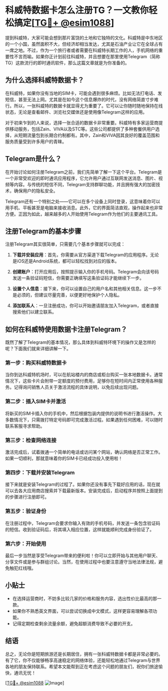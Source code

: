 # 科威特数据卡怎么注册TG？一文教你轻松搞定[[TG💪+ @esim1088](https://t.me/s/esim1088)]

提到科威特，大家可能会想到那片富饶的土地和它独特的文化。科威特是中东地区的一个小国，虽然面积不大，但经济却相当发达，尤其是石油产业让它在全球占有一席之地。不过，作为一个旅行者或者需要在科威特长期工作的人，手机网络的重要性不言而喻。如果你正计划前往科威特，并且想要在那里使用Telegram（简称TG）这款流行的即时通讯软件，那么这篇文章就是为你准备的。

## 为什么选择科威特数据卡？

在科威特，如果你没有当地的SIM卡，可能会遇到很多麻烦。比如无法打电话、发短信，甚至无法上网。尤其是在如今这个信息爆炸的时代，没有网络简直寸步难行。所以，一张科威特的数据卡就显得尤为重要了。它可以让你随时随地保持在线状态，无论是查看邮件、浏览社交媒体还是使用像Telegram这样的应用。

对于初来乍到的人来说，选择一张合适的数据卡非常重要。科威特有多家运营商提供移动服务，包括Zain、VIVA以及STC等。这些公司都提供了多种套餐供用户选择，从短期流量包到长期合约制都有。其中，Zain和VIVA因其良好的覆盖范围和服务质量受到许多用户的青睐。

## Telegram是什么？

在开始讨论如何注册Telegram之前，我们先简单了解一下这个平台。Telegram是一个非常受欢迎的即时通讯应用程序，它允许用户通过互联网发送消息、图片、视频等内容。与传统的短信不同，Telegram支持群聊功能，并且拥有强大的加密技术，确保用户的隐私安全。

Telegram还有一个特别之处——它可以在多个设备上同时登录，这意味着你可以用手机、平板甚至是电脑来接收消息。此外，它的界面简洁直观，操作起来也非常方便。正因为如此，越来越多的人开始使用Telegram作为他们的主要通讯工具。

## 注册Telegram的基本步骤

注册Telegram其实很简单，只需要几个基本步骤就可以完成：

1. **下载并安装应用**：首先，你需要从官方渠道下载Telegram的应用程序。无论是iOS还是Android系统，都可以轻松找到对应的版本。
   
2. **创建账户**：打开应用后，按照提示输入你的手机号码。Telegram会向该号码发送一条验证码短信，你需要正确填写这条验证码才能继续下一步。

3. **设置个人信息**：接下来，你可以设置自己的用户名和其他相关信息。这一步不是必须的，但建议尽量完善，以便更好地保护个人隐私。

4. **添加联系人**：一旦注册成功，你可以开始邀请朋友加入Telegram，或者直接搜索他们以建立联系。

## 如何在科威特使用数据卡注册Telegram？

既然了解了Telegram的基本情况，那么具体到科威特环境下的操作又是怎样的呢？下面我们就来详细讲解一下。

### 第一步：购买科威特数据卡

当你到达科威特机场时，可以在航站楼内的商店或柜台购买一张本地数据卡。通常情况下，这些卡片会附带一定额度的预付费用，足够你在短时间内正常使用各种服务。记得询问销售人员关于激活流程的具体说明，以免后续出现问题。

### 第二步：插入SIM卡并激活

将新买的SIM卡插入你的手机中，然后根据包装内提供的说明书进行激活操作。大多数情况下，只需拨打特定号码即可完成激活过程。如果遇到任何困难，可以随时联系客服寻求帮助。

### 第三步：检查网络连接

激活完成后，试着拨通一个简单的电话或访问某个网站，确认网络是否正常工作。如果一切顺利，那就意味着你的SIM卡已经成功投入使用啦！

### 第四步：下载并安装Telegram

接下来就是安装Telegram的过程了。如果你还没有事先下载好应用的话，现在就可以去各大应用商店搜索并下载最新版本。安装完成后，启动程序并按照上面提到的步骤进行注册即可。

### 第五步：验证身份

在注册过程中，Telegram会要求你输入有效的手机号码，并发送一条包含验证码的短信。收到验证码后，将其填入相应位置，这样就能顺利完成身份验证了。

### 第六步：开始使用

最后一步当然是享受Telegram带来的便利啦！你可以立即开始与其他用户聊天、分享文件或是参与群组讨论。当然，在使用过程中也要注意遵守当地法律法规，避免触犯红线哦。

## 小贴士

- 在选择运营商时，不妨多比较几家的价格和服务内容，选出性价比最高的那一款。
- 如果你不熟悉英文界面，可以尝试切换成中文模式，这样更容易理解各项功能。
- 记得定期检查剩余流量余额，避免超额消费导致不必要的开支。

## 结语

总之，无论你是短期旅游还是长期居住，拥有一张科威特数据卡都是非常必要的。有了它，你不仅能够畅享高速稳定的网络体验，还能轻松地通过Telegram与世界各地的朋友保持联系。希望本文能帮到正在考虑这个问题的朋友们，祝你们旅途愉快，通讯无忧！

[[TG💪+ @esim1088](https://t.me/s/esim1088) ![Image](https://i.postimg.cc/4NQfJmqS/Snipaste-2025-05-13-00-14-12.png)]